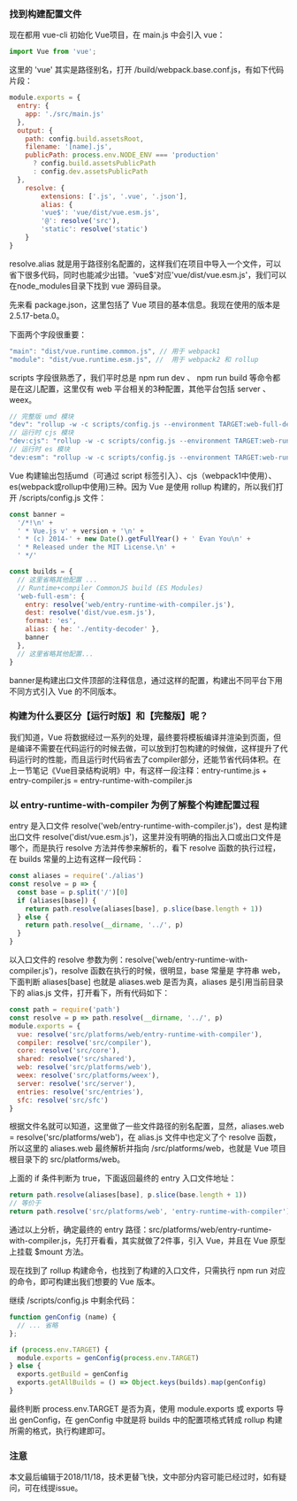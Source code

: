 ### 找到构建配置文件

现在都用 vue-cli 初始化 Vue项目，在 main.js 中会引入 vue：

``` javascript
import Vue from 'vue';
```

这里的 'vue' 其实是路径别名，打开 /build/webpack.base.conf.js，有如下代码片段：

``` javascript
module.exports = {
  entry: {
    app: './src/main.js'
  },
  output: {
    path: config.build.assetsRoot,
    filename: '[name].js',
    publicPath: process.env.NODE_ENV === 'production'
      ? config.build.assetsPublicPath
      : config.dev.assetsPublicPath
  },
	resolve: {
		extensions: ['.js', '.vue', '.json'],
		alias: {
		'vue$': 'vue/dist/vue.esm.js',
		'@': resolve('src'),
		'static': resolve('static')
	}
}
```

resolve.alias 就是用于路径别名配置的，这样我们在项目中导入一个文件，可以省下很多代码，同时也能减少出错。'vue$'对应'vue/dist/vue.esm.js'，我们可以在node_modules目录下找到 vue 源码目录。

先来看 package.json，这里包括了 Vue 项目的基本信息。我现在使用的版本是 2.5.17-beta.0。

下面两个字段很重要：

``` javascript
"main": "dist/vue.runtime.common.js", // 用于 webpack1
"module": "dist/vue.runtime.esm.js", //  用于 webpack2 和 rollup
```

scripts 字段很熟悉了，我们平时总是 npm run dev 、 npm run build 等命令都是在这儿配置，这里仅有 web 平台相关的3种配置，其他平台包括 server 、 weex。

``` javascript
// 完整版 umd 模块
"dev": "rollup -w -c scripts/config.js --environment TARGET:web-full-dev",
// 运行时 cjs 模块
"dev:cjs": "rollup -w -c scripts/config.js --environment TARGET:web-runtime-cjs",
// 运行时 es 模块
"dev:esm": "rollup -w -c scripts/config.js --environment TARGET:web-runtime-esm",
```

Vue 构建输出包括umd（可通过 script 标签引入）、cjs（webpack1中使用）、es(webpack或rollup中使用)三种。因为 Vue 是使用 rollup 构建的，所以我们打开 /scripts/config.js 文件：

``` javascript
const banner =
  '/*!\n' +
  ' * Vue.js v' + version + '\n' +
  ' * (c) 2014-' + new Date().getFullYear() + ' Evan You\n' +
  ' * Released under the MIT License.\n' +
  ' */'

const builds = {
  // 这里省略其他配置 ...
  // Runtime+compiler CommonJS build (ES Modules)
  'web-full-esm': {
    entry: resolve('web/entry-runtime-with-compiler.js'),
    dest: resolve('dist/vue.esm.js'),
    format: 'es',
    alias: { he: './entity-decoder' },
    banner
  },
  // 这里省略其他配置...
}
```

banner是构建出口文件顶部的注释信息，通过这样的配置，构建出不同平台下用不同方式引入 Vue 的不同版本。

### 构建为什么要区分【运行时版】和【完整版】呢？

我们知道，Vue 将数据经过一系列的处理，最终要将模板编译并渲染到页面，但是编译不需要在代码运行的时候去做，可以放到打包构建的时候做，这样提升了代码运行时的性能，而且运行时代码省去了compiler部分，还能节省代码体积。在上一节笔记《Vue目录结构说明》中，有这样一段注释：entry-runtime.js + entry-compiler.js = entry-runtime-with-compiler.js

### 以 entry-runtime-with-compiler 为例了解整个构建配置过程

entry 是入口文件 resolve('web/entry-runtime-with-compiler.js')，dest 是构建出口文件 resolve('dist/vue.esm.js')，这里并没有明确的指出入口或出口文件是哪个，而是执行 resolve 方法并传参来解析的，看下 resolve 函数的执行过程，在 builds 常量的上边有这样一段代码：

``` javascript
const aliases = require('./alias')
const resolve = p => {
  const base = p.split('/')[0]
  if (aliases[base]) {
    return path.resolve(aliases[base], p.slice(base.length + 1))
  } else {
    return path.resolve(__dirname, '../', p)
  }
}
```

以入口文件的 resolve 参数为例：resolve('web/entry-runtime-with-compiler.js')，resolve 函数在执行的时候，很明显，base 常量是 字符串 web，下面判断 aliases[base] 也就是 aliases.web 是否为真，aliases 是引用当前目录下的 alias.js 文件，打开看下，所有代码如下：

``` javascript
const path = require('path')
const resolve = p => path.resolve(__dirname, '../', p)
module.exports = {
  vue: resolve('src/platforms/web/entry-runtime-with-compiler'),
  compiler: resolve('src/compiler'),
  core: resolve('src/core'),
  shared: resolve('src/shared'),
  web: resolve('src/platforms/web'),
  weex: resolve('src/platforms/weex'),
  server: resolve('src/server'),
  entries: resolve('src/entries'),
  sfc: resolve('src/sfc')
}
```

根据文件名就可以知道，这里做了一些文件路径的别名配置，显然，aliases.web = resolve('src/platforms/web')，在 alias.js 文件中也定义了个 resolve 函数，所以这里的 aliases.web 最终解析并指向 /src/platforms/web，也就是 Vue 项目根目录下的 src/platforms/web。

上面的 if 条件判断为 true，下面返回最终的 entry 入口文件地址：
``` javascript
return path.resolve(aliases[base], p.slice(base.length + 1))
// 等价于
return path.resolve('src/platforms/web', 'entry-runtime-with-compiler')
```

通过以上分析，确定最终的 entry 路径：src/platforms/web/entry-runtime-with-compiler.js，先打开看看，其实就做了2件事，引入 Vue，并且在 Vue 原型上挂载 $mount 方法。

现在找到了 rollup 构建命令，也找到了构建的入口文件，只需执行 npm run 对应的命令，即可构建出我们想要的 Vue 版本。

继续 /scripts/config.js 中剩余代码：

``` javascript
function genConfig (name) {
  // ... 省略
};

if (process.env.TARGET) {
  module.exports = genConfig(process.env.TARGET)
} else {
  exports.getBuild = genConfig
  exports.getAllBuilds = () => Object.keys(builds).map(genConfig)
}
```

最终判断 process.env.TARGET 是否为真，使用 module.exports 或 exports 导出 genConfig，在 genConfig 中就是将 builds 中的配置项格式转成 rollup 构建所需的格式，执行构建即可。

### 注意
本文最后编辑于2018/11/18，技术更替飞快，文中部分内容可能已经过时，如有疑问，可在线提issue。
